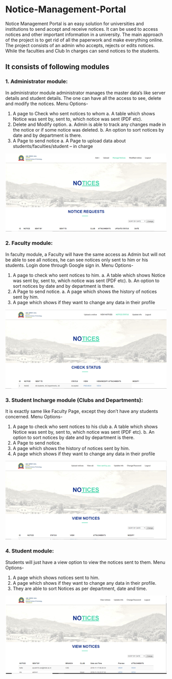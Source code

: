 # Notice-Management-Portal

Notice Management Portal is an easy solution for universities and institutions to send accept and receive notices. It can be used to access notices and other important information in a university. The main approach of the project is to get rid of all the paperwork and make everything online.  The project consists of an admin who accepts, rejects or edits notices. While the faculties and Club In charges can send notices to the students.

## It consists of following modules

### 1. Administrator module:
In administrator module administrator manages the master data’s like server details and student details. The one can have all the access to see, delete and modify the notices. 
Menu Options-

1.	 A page to Check who sent notices to whom
  a.	 A table which shows Notice was sent by, sent to, which notice was sent (PDF etc).
2.	 Delete and Modify option.
  a.	 Admin is able to track any changes made in the notice or if some notice was deleted.
  b.	 An option to sort notices by date and by department is there.
3.	 A Page to send notice
  a.	A Page to upload data about students/faculties/student – in charge


<img src="https://github.com/ayu15031/Notice-Management-Portal/blob/main/readme_images/notics_approval.PNG">

### 2. Faculty module:
In faculty module, a Faculty will have the same access as Admin but will not be able to see all notices, he can see notices only sent to him or his students. Login done through Google sign in.
Menu Options-
1.	 A page to check who sent notices to him.
  a.	A table which shows Notice was sent by, sent to, which notice was sent (PDF etc).
  b.	An option to sort notices by date and by department is there.
2.	A Page to send notice.
  a.	 A page which shows the history of notices sent by him.
3.	A page which shows if they want to change any data in their profile

<img src="https://github.com/ayu15031/Notice-Management-Portal/blob/main/readme_images/check_status.PNG">

### 3. Student Incharge module (Clubs and Departments):
It is exactly same like Faculty Page, except they don’t have any students concerned.
Menu Options-
1.	 A page to check who sent notices to his club
  a.	 A table which shows Notice was sent by, sent to, which notice was sent (PDF etc).
  b.	 An option to sort notices by date and by department is there.
2.	 A Page to send notice.
3.	 A page which shows the history of notices sent by him.
4.	A page which shows if they want to change any data in their profile

<img src="https://github.com/ayu15031/Notice-Management-Portal/blob/main/readme_images/student_incharge.PNG">

### 4. Student module:
Students will just have a view option to view the notices sent to them.
Menu Options-
1.	 A page which shows notices sent to him.
2.	 A page which shows if they want to change any data in their profile.
3.	They are able to sort Notices as per department, date and time. 

<img src="https://github.com/ayu15031/Notice-Management-Portal/blob/main/readme_images/student.PNG">

